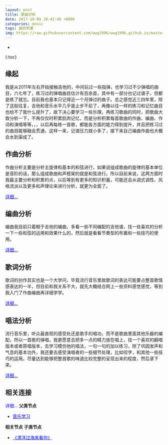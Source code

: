 ```yaml
---
layout: post
title: 歌曲分析
date: 2017-10-09 20:42:40 +0800
categories: music
tags: 曲目积累
img: https://raw.githubusercontent.com/wwg1996/wwg1996.github.io/master/images/music.jpg
---
```

* 
{:toc}
## 缘起

我是从2011年左右开始接触吉他的，中间玩过一些指弹，也学习过不少弹唱的曲目，六七年了，练习过的弹唱曲目估计有百余首，其中有一部分也记过谱子，但都是练了就忘。目前我也基本只记得近一个月弹过的曲子。总之感觉近三四年里，除了这般往复，吉他和音乐水平几乎是止步不前了，再像以往一样的练习和记忆曲目也给不了我什么提升了，故下决心要学习一些乐理，再练习歌曲的同时，把歌曲大致分析一下，不再仅仅时积累肌肉记忆，而是分析积累每首歌曲的作曲、编曲、作词和演唱等等，，，以后再每练一首歌，都能各方面的能力得到提升，并且把练习过的曲目能够融会贯通，这样一来，记谱压力就小多了，接下来自己编曲作曲也大概会水到渠成了。

## 作曲分析

作曲分析主要是分析主旋律和基本的和弦进行，如果说组成歌曲的旋律的基本单位是音阶的话，那么组成歌曲和声框架的就是和弦进行。所以目前来说，这两方面时我最主要分析和积累的点，以后等到有更多的知识积蓄，可能还会从调式调性、风格流派以及更多和声理论来进行分析，就更为全面了。<span style="color: #0000ff;"></span>

[<span style="color: #0000ff;">详细...</span>](http://localhost/wordpress/2017/09/26/zuoqufenxi/)

## 编曲分析

编曲我目前只着眼于吉他的编曲，多看一些不同编配的吉他谱，找一些喜欢的分析一下一些和弦的运用和效果什么的，然后就是看看节奏型的布置和一些技巧的使用。

[<span style="color: #0000ff;">详细...</span>](http://localhost/wordpress/2017/09/26/bianqufenxi/)

## 歌词分析

歌词的创作其实也是一个大学问，毕竟流行音乐里故歌词的表达可能要占整首歌情感表达的一半，但目前和我关系不大，就先大概结合网上一些资料感觉感觉，等到我入门了作曲编曲再详细学学。

[<span style="color: #0000ff;">详细...</span>](http://localhost/wordpress/2017/09/26/%e6%ad%8c%e8%af%8d%e5%88%86%e6%9e%90/)

## 唱法分析

流行音乐里，听众最直观的感受处还是歌手的唱功，而不是歌曲里面其他乐器的编配。所以一首歌的弹唱，我更愿意去把多一点的精力放在唱上，找一个喜欢的翻唱版本或者原唱版本，去学习模仿他的唱法，一句一句的加以练习，除了巩固发声和气息的基本功外，我还要去感受演唱者的一些细节处理，比如咬字，和其他一些技巧的运用。尽量达到能够把整首歌的味道比较完整的呈现出来的程度，然后录下来。

[<span style="color: #0000ff;">详细...</span>](http://localhost/wordpress/2017/09/26/%e5%94%b1%e6%b3%95%e5%88%86%e6%9e%90/)

## 相关连接

<span style="color: #0000ff;">详细...</span> **父类节点**

*   [<span style="color: #0000ff;">音乐学习</span>](http://localhost/wordpress/music/)

**相关节点** **子类节点**

*   [<span style="color: #0000ff;">《漂洋过海来看你》</span>](http://localhost/wordpress/2017/09/25/piaoyangguohailaikanni/)